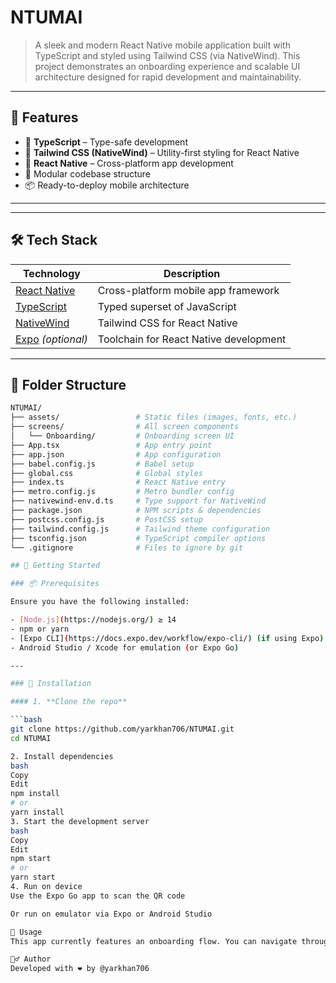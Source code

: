 # NTUMAI

> A sleek and modern React Native mobile application built with TypeScript and styled using Tailwind CSS (via NativeWind). This project demonstrates an onboarding experience and scalable UI architecture designed for rapid development and maintainability.

---

## 🌟 Features

- 🧠 **TypeScript** – Type-safe development
- 🎨 **Tailwind CSS (NativeWind)** – Utility-first styling for React Native
- 📱 **React Native** – Cross-platform app development
- 🔧 Modular codebase structure
- 📦 Ready-to-deploy mobile architecture

---


---

## 🛠️ Tech Stack

| Technology | Description |
|------------|-------------|
| [React Native](https://reactnative.dev/) | Cross-platform mobile app framework |
| [TypeScript](https://www.typescriptlang.org/) | Typed superset of JavaScript |
| [NativeWind](https://www.nativewind.dev/) | Tailwind CSS for React Native |
| [Expo](https://expo.dev/) *(optional)* | Toolchain for React Native development |

---

## 📂 Folder Structure

```bash
NTUMAI/
├── assets/                 # Static files (images, fonts, etc.)
├── screens/                # All screen components
│   └── Onboarding/         # Onboarding screen UI
├── App.tsx                 # App entry point
├── app.json                # App configuration
├── babel.config.js         # Babel setup
├── global.css              # Global styles
├── index.ts                # React Native entry
├── metro.config.js         # Metro bundler config
├── nativewind-env.d.ts     # Type support for NativeWind
├── package.json            # NPM scripts & dependencies
├── postcss.config.js       # PostCSS setup
├── tailwind.config.js      # Tailwind theme configuration
├── tsconfig.json           # TypeScript compiler options
└── .gitignore              # Files to ignore by git

## 🚀 Getting Started

### 📦 Prerequisites

Ensure you have the following installed:

- [Node.js](https://nodejs.org/) ≥ 14  
- npm or yarn  
- [Expo CLI](https://docs.expo.dev/workflow/expo-cli/) (if using Expo)  
- Android Studio / Xcode for emulation (or Expo Go)

---

### 🔧 Installation

#### 1. **Clone the repo**

```bash
git clone https://github.com/yarkhan706/NTUMAI.git
cd NTUMAI

2. Install dependencies
bash
Copy
Edit
npm install
# or
yarn install
3. Start the development server
bash
Copy
Edit
npm start
# or
yarn start
4. Run on device
Use the Expo Go app to scan the QR code

Or run on emulator via Expo or Android Studio

📘 Usage
This app currently features an onboarding flow. You can navigate through screens defined in the screens/ directory. Customize or add new screens by extending this modular architecture.

🙋‍♂️ Author
Developed with ❤️ by @yarkhan706


